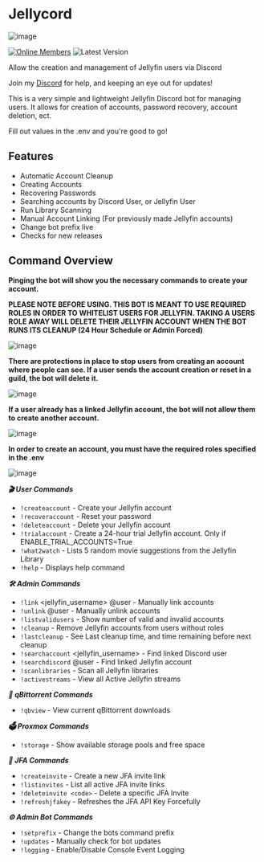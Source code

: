 # Jellycord

![image](https://cdn.pengucc.com/images/projects/jellycord/readme/BannerRound.png)

[![Online Members](https://img.shields.io/badge/dynamic/json?url=https%3A%2F%2Fdiscordapp.com%2Fapi%2Finvites%2FEdPJAhrDq8%3Fwith_counts%3Dtrue&query=approximate_presence_count&style=for-the-badge&logo=discord&logoColor=white&label=ONLINE%20MEMBERS&labelColor=grey&color=239eda)](https://discord.gg/EdPJAhrDq8)
![Latest Version](https://img.shields.io/badge/dynamic/json?url=https%3A%2F%2Fraw.githubusercontent.com%2FPenguCCN%2FJellycord%2Fmain%2Fversion.json&query=%24.version&style=for-the-badge&logo=python&logoColor=white&label=Latest%20Version%3A&color=239eda)

Allow the creation and management of Jellyfin users via Discord

Join my [Discord](https://discord.com/invite/zJMUNCPtPy) for help, and keeping an eye out for updates!

This is a very simple and lightweight Jellyfin Discord bot for managing users. It allows for creation of accounts, password recovery, account deletion, ect.

Fill out values in the .env and you're good to go!

## Features

- Automatic Account Cleanup
- Creating Accounts
- Recovering Passwords
- Searching accounts by Discord User, or Jellyfin User
- Run Library Scanning
- Manual Account Linking (For previously made Jellyfin accounts)
- Change bot prefix live
- Checks for new releases

## Command Overview

**Pinging the bot will show you the necessary commands to create your account.**

**PLEASE NOTE BEFORE USING. THIS BOT IS MEANT TO USE REQUIRED ROLES IN ORDER TO WHITELIST USERS FOR JELLYFIN. TAKING A USERS ROLE AWAY WILL DELETE THEIR JELLYFIN ACCOUNT WHEN THE BOT RUNS ITS CLEANUP (24 Hour Schedule or Admin Forced)**

![image](https://cdn.pengucc.com/images/projects/jellycord/readme/ping.png)

**There are protections in place to stop users from creating an account where people can see. If a user sends the account creation or reset in a guild, the bot will delete it.**

![image](https://cdn.pengucc.com/images/projects/jellycord/readme/account-deny.png)

**If a user already has a linked Jellyfin account, the bot will not allow them to create another account.**

![image](https://cdn.pengucc.com/images/projects/jellycord/readme/account-limit.png)

**In order to create an account, you must have the required roles specified in the .env**

![image](https://cdn.pengucc.com/images/projects/jellycord/readme/role-required.png)

***🎬 User Commands***
- `!createaccount` <username> <password> - Create your Jellyfin account
- `!recoveraccount` <username> <newpassword> - Reset your password
- `!deleteaccount` <username> - Delete your Jellyfin account
- `!trialaccount` <username> <password> - Create a 24-hour trial Jellyfin account. Only if ENABLE_TRIAL_ACCOUNTS=True
- `!what2watch` - Lists 5 random movie suggestions from the Jellyfin Library
- `!help` - Displays help command

***🛠️ Admin Commands***
- `!link` <jellyfin_username> @user - Manually link accounts
- `!unlink` @user - Manually unlink accounts
- `!listvalidusers` - Show number of valid and invalid accounts
- `!cleanup` - Remove Jellyfin accounts from users without roles
- `!lastcleanup` - See Last cleanup time, and time remaining before next cleanup
- `!searchaccount` <jellyfin_username> - Find linked Discord user
- `!searchdiscord` @user - Find linked Jellyfin account
- `!scanlibraries` - Scan all Jellyfin libraries
- `!activestreams` - View all Active Jellyfin streams

***💾 qBittorrent Commands***
- `!qbview` - View current qBittorrent downloads

***🗳️ Proxmox Commands***
- `!storage` - Show available storage pools and free space

***🔑 JFA Commands***

- `!createinvite` - Create a new JFA invite link
- `!listinvites` - List all active JFA invite links
- `!deleteinvite <code>` - Delete a specific JFA Invite
- `!refreshjfakey` - Refreshes the JFA API Key Forcefully

***⚙️ Admin Bot Commands***
- `!setprefix` - Change the bots command prefix
- `!updates` - Manually check for bot updates
- `!logging` - Enable/Disable Console Event Logging